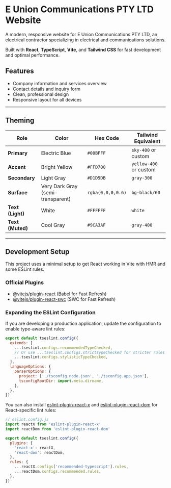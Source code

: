 # E Union Communications PTY LTD Website

A modern, responsive website for E Union Communications PTY LTD, an electrical contractor specializing in electrical and communications solutions.

Built with **React**, **TypeScript**, **Vite**, and **Tailwind CSS** for fast development and optimal performance.

## Features

- Company information and services overview
- Contact details and inquiry form
- Clean, professional design
- Responsive layout for all devices

---

## Theming

| Role             | Color                             | Hex Code          | Tailwind Equivalent    |
| ---------------- | --------------------------------- | ----------------- | ---------------------- |
| **Primary**      | Electric Blue                     | `#00BFFF`         | `sky-400` or custom    |
| **Accent**       | Bright Yellow                     | `#FFD700`         | `yellow-400` or custom |
| **Secondary**    | Light Gray                        | `#D1D5DB`         | `gray-300`             |
| **Surface**      | Very Dark Gray (semi-transparent) | `rgba(0,0,0,0.6)` | `bg-black/60`          |
| **Text (Light)** | White                             | `#FFFFFF`         | `white`                |
| **Text (Muted)** | Cool Gray                         | `#9CA3AF`         | `gray-400`             |

---

## Development Setup

This project uses a minimal setup to get React working in Vite with HMR and some ESLint rules.

### Official Plugins

- [@vitejs/plugin-react](https://github.com/vitejs/vite-plugin-react/blob/main/packages/plugin-react) (Babel for Fast Refresh)
- [@vitejs/plugin-react-swc](https://github.com/vitejs/vite-plugin-react/blob/main/packages/plugin-react-swc) (SWC for Fast Refresh)

### Expanding the ESLint Configuration

If you are developing a production application, update the configuration to enable type-aware lint rules:

```js
export default tseslint.config({
  extends: [
    ...tseslint.configs.recommendedTypeChecked,
    // Or use ...tseslint.configs.strictTypeChecked for stricter rules
    ...tseslint.configs.stylisticTypeChecked,
  ],
  languageOptions: {
    parserOptions: {
      project: ['./tsconfig.node.json', './tsconfig.app.json'],
      tsconfigRootDir: import.meta.dirname,
    },
  },
})
```

You can also install [eslint-plugin-react-x](https://github.com/Rel1cx/eslint-react/tree/main/packages/plugins/eslint-plugin-react-x) and [eslint-plugin-react-dom](https://github.com/Rel1cx/eslint-react/tree/main/packages/plugins/eslint-plugin-react-dom) for React-specific lint rules:

```js
// eslint.config.js
import reactX from 'eslint-plugin-react-x'
import reactDom from 'eslint-plugin-react-dom'

export default tseslint.config({
  plugins: {
    'react-x': reactX,
    'react-dom': reactDom,
  },
  rules: {
    ...reactX.configs['recommended-typescript'].rules,
    ...reactDom.configs.recommended.rules,
  },
})
```
